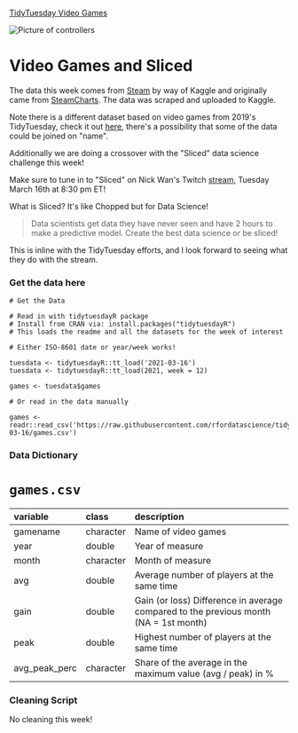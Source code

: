 [TidyTuesday Video Games](https://hardin47.github.io/TidyTuesday/2021-03-16/videogames.html)

![Picture of controllers](https://images.unsplash.com/photo-1580327344181-c1163234e5a0?ixid=MXwxMjA3fDB8MHxwaG90by1wYWdlfHx8fGVufDB8fHw%3D&ixlib=rb-1.2.1&auto=format&fit=crop&w=1494&q=80)

# Video Games and Sliced

The data this week comes from [Steam](https://www.kaggle.com/michau96/popularity-of-games-on-steam) by way of Kaggle and originally came from [SteamCharts](https://steamcharts.com/). The data was scraped and uploaded to Kaggle.

Note there is a different dataset based on video games from 2019's TidyTuesday, check it out [here](https://github.com/rfordatascience/tidytuesday/tree/master/data/2019/2019-07-30), there's a possibility that some of the data could be joined on "name".

Additionally we are doing a crossover with the "Sliced" data science challenge this week!

Make sure to tune in to "Sliced" on Nick Wan's Twitch [stream](https://twitch.tv/nickwan_datasci), Tuesday March 16th at 8:30 pm ET!

What is Sliced? It's like Chopped but for Data Science!

> Data scientists get data they have never seen and have 2 hours to make a predictive model. Create the best data science or be sliced!

This is inline with the TidyTuesday efforts, and I look forward to seeing what they do with the stream.

### Get the data here

```{r}
# Get the Data

# Read in with tidytuesdayR package 
# Install from CRAN via: install.packages("tidytuesdayR")
# This loads the readme and all the datasets for the week of interest

# Either ISO-8601 date or year/week works!

tuesdata <- tidytuesdayR::tt_load('2021-03-16')
tuesdata <- tidytuesdayR::tt_load(2021, week = 12)

games <- tuesdata$games

# Or read in the data manually

games <- readr::read_csv('https://raw.githubusercontent.com/rfordatascience/tidytuesday/master/data/2021/2021-03-16/games.csv')

```
### Data Dictionary

# `games.csv`

|variable      |class     |description |
|:-------------|:---------|:-----------|
|gamename      |character | Name of video games |
|year          |double    | Year of measure |
|month         |character | Month of measure |
|avg           |double    | Average number of players at the same time|
|gain          |double    | Gain (or loss) Difference in average compared to the previous month (NA = 1st month) |
|peak          |double    | Highest number of players at the same time |
|avg_peak_perc |character | Share of the average in the maximum value (avg / peak) in % |

### Cleaning Script

No cleaning this week!
